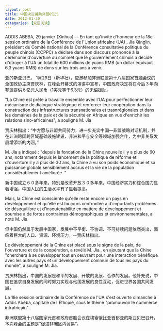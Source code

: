 ```yaml
---
layout: post
title: 中国决定援助非盟6亿元
date: 2012-01-30
categories: [双语阅读]  
---
```


ADDIS ABEBA, 29 janvier (Xinhua) -- En tant qu'invité d'honneur de la 18e session ordinaire de la Conférence de l'Union africaine (UA) , Jia Qinglin, président du Comité national de la Conférence consultative politique du peuple chinois (CCPPC) a déclaré dans son discours prononcé à la cérémonie d'ouverture du sommet que le gouvernement chinois a décidé d'otroyer à l'UA un total de 600 millions de yuans RMB (un dollar équivaut 6,3 yuans RMB) de dons sur les trois ans à venir.

亚的斯亚贝巴， 1月29日（新华社），应邀参加非洲联盟第十八届国家首脑会议的全国政协主席贾庆林，在峰会开幕式的演讲中宣布，中国政府决定将在今后３年向非盟提供６亿元人民币（1美元等于6.3元）的无偿援助。

"La Chine est prête à travaille ensemble avec l'UA pour perfectionner leur mécanisme de dialogue stratégique et renforcer leur coopération dans la construction des infrastructures transnationales et trasnrégionales et dans les domaines de la paix et de la sécurité en Afrique en vue d'enrichir les relations sino-africaines", a souligné M. Jia.

贾庆林指出：“中方愿与非盟共同努力，进一步充实中国—非盟战略对话机制，并在非洲跨国跨区域基础设施建设、非洲和平与安全等领域加强合作，为中非关系发展增添新的内涵。”

M. Jia a indiqué : "depuis la fondation de la Chine nouvelle il y a plus de 60 ans, notamment depuis le lancement de la politique de réforme et d'ouverture il y a plus de 30 ans, la Chine a vu son poids économique et sa puissance globale sensiblement accrus et la vie de la population considérablement améliorée. "

新中国成立６０多年来，特别是改革开放３０多年来，中国经济实力和综合国力显著增强，中国人民的生活水平有了显著提高。

Mais, la Chine est consciente qu'elle reste encore un pays en développement et qu'elle est toujours confrontée à d'importants problèmes de déséquilibre et d'insoutenabilité en matière de développement et soumise à de fortes contraintes démographiques et environnementales, a noté M. Jia.

但中国仍然属于发展中国家，发展中不平衡、不协调、不可持续问题依然突出，面临着巨大的人口、资源、环境压力。--贾庆林指出。

Le développement de la Chine est placé sous le signe de la paix, de l'ouverture et de la coopération, a révélé M. Jia., en ajoutant que la Chine "cherchera à se développer tout en oeuvrant pour une interaction bénéfique avec les autres pays et un développement commun de tous les pays du monde", a souligné M. Jia.

贾庆林指出，中国的发展是和平的发展、开放的发展、合作的发展。他补充说，中国在追求自身发展的同时努力实现与他国发展的良性互动，促进世界各国共同发展。

La 18e session ordinaire de la Conférence de l'UA s'est ouverte dimanche à Addis Abeba, capitale de l'Ethopie, sous le thème "promouvoir le commerce intrafricain".

非洲联盟第十八届国家元首和政府首脑会议在埃塞俄比亚首都亚的斯亚贝巴召开，本次峰会的主题是“促进非洲区内贸易”。
